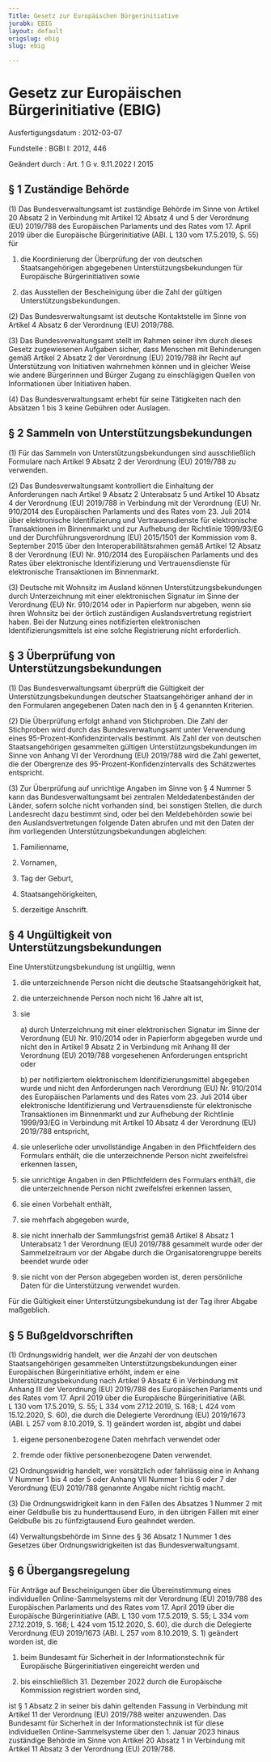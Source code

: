 ```yaml
---
Title: Gesetz zur Europäischen Bürgerinitiative
jurabk: EBIG
layout: default
origslug: ebig
slug: ebig

---
```


# Gesetz zur Europäischen Bürgerinitiative (EBIG)

Ausfertigungsdatum
:   2012-03-07

Fundstelle
:   BGBl I: 2012, 446

Geändert durch
:   Art. 1 G v. 9.11.2022 I 2015


## § 1 Zuständige Behörde

(1) Das Bundesverwaltungsamt ist zuständige Behörde im Sinne von Artikel 20 Absatz 2 in Verbindung mit Artikel 12 Absatz 4 und 5 der Verordnung (EU) 2019/788 des Europäischen Parlaments und des Rates vom 17. April 2019 über die Europäische Bürgerinitiative (ABl. L 130 vom 17.5.2019, S. 55) für

1.  die Koordinierung der Überprüfung der von deutschen Staatsangehörigen abgegebenen Unterstützungsbekundungen für Europäische Bürgerinitiativen sowie


2.  das Ausstellen der Bescheinigung über die Zahl der gültigen Unterstützungsbekundungen.




(2) Das Bundesverwaltungsamt ist deutsche Kontaktstelle im Sinne von Artikel 4 Absatz 6 der Verordnung (EU) 2019/788.

(3) Das Bundesverwaltungsamt stellt im Rahmen seiner ihm durch dieses Gesetz zugewiesenen Aufgaben sicher, dass Menschen mit Behinderungen gemäß Artikel 2 Absatz 2 der Verordnung (EU) 2019/788 ihr Recht auf Unterstützung von Initiativen wahrnehmen können und in gleicher Weise wie andere Bürgerinnen und Bürger Zugang zu einschlägigen Quellen von Informationen über Initiativen haben.

(4) Das Bundesverwaltungsamt erhebt für seine Tätigkeiten nach den Absätzen 1 bis 3 keine Gebühren oder Auslagen.


## § 2 Sammeln von Unterstützungsbekundungen

(1) Für das Sammeln von Unterstützungsbekundungen sind ausschließlich Formulare nach Artikel 9 Absatz 2 der Verordnung (EU) 2019/788 zu verwenden.

(2) Das Bundesverwaltungsamt kontrolliert die Einhaltung der Anforderungen nach Artikel 9 Absatz 2 Unterabsatz 5 und Artikel 10 Absatz 4 der Verordnung (EU) 2019/788 in Verbindung mit der Verordnung (EU) Nr. 910/2014 des Europäischen Parlaments und des Rates vom 23. Juli 2014 über elektronische Identifizierung und Vertrauensdienste für elektronische Transaktionen im Binnenmarkt und zur Aufhebung der Richtlinie 1999/93/EG und der Durchführungsverordnung (EU) 2015/1501 der Kommission vom 8. September 2015 über den Interoperabilitätsrahmen gemäß Artikel 12 Absatz 8 der Verordnung (EU) Nr. 910/2014 des Europäischen Parlaments und des Rates über elektronische Identifizierung und Vertrauensdienste für elektronische Transaktionen im Binnenmarkt.

(3) Deutsche mit Wohnsitz im Ausland können Unterstützungsbekundungen durch Unterzeichnung mit einer elektronischen Signatur im Sinne der Verordnung (EU) Nr. 910/2014 oder in Papierform nur abgeben, wenn sie ihren Wohnsitz bei der örtlich zuständigen Auslandsvertretung registriert haben. Bei der Nutzung eines notifizierten elektronischen Identifizierungsmittels ist eine solche Registrierung nicht erforderlich.


## § 3 Überprüfung von Unterstützungsbekundungen

(1) Das Bundesverwaltungsamt überprüft die Gültigkeit der Unterstützungsbekundungen deutscher Staatsangehöriger anhand der in den Formularen angegebenen Daten nach den in § 4 genannten Kriterien.

(2) Die Überprüfung erfolgt anhand von Stichproben. Die Zahl der Stichproben wird durch das Bundesverwaltungsamt unter Verwendung eines 95-Prozent-Konfidenzintervalls bestimmt. Als Zahl der von deutschen Staatsangehörigen gesammelten gültigen Unterstützungsbekundungen im Sinne von Anhang VI der Verordnung (EU) 2019/788 wird die Zahl gewertet, die der Obergrenze des 95-Prozent-Konfidenzintervalls des Schätzwertes entspricht.

(3) Zur Überprüfung auf unrichtige Angaben im Sinne von § 4 Nummer 5 kann das Bundesverwaltungsamt bei zentralen Meldedatenbeständen der Länder, sofern solche nicht vorhanden sind, bei sonstigen Stellen, die durch Landesrecht dazu bestimmt sind, oder bei den Meldebehörden sowie bei den Auslandsvertretungen folgende Daten abrufen und mit den Daten der ihm vorliegenden Unterstützungsbekundungen abgleichen:

1.  Familienname,


2.  Vornamen,


3.  Tag der Geburt,


4.  Staatsangehörigkeiten,


5.  derzeitige Anschrift.





## § 4 Ungültigkeit von Unterstützungsbekundungen

Eine Unterstützungsbekundung ist ungültig, wenn

1.  die unterzeichnende Person nicht die deutsche Staatsangehörigkeit hat,


2.  die unterzeichnende Person noch nicht 16 Jahre alt ist,


3.  sie

    a)  durch Unterzeichnung mit einer elektronischen Signatur im Sinne der Verordnung (EU) Nr. 910/2014 oder in Papierform abgegeben wurde und nicht den in Artikel 9 Absatz 2 in Verbindung mit Anhang III der Verordnung (EU) 2019/788 vorgesehenen Anforderungen entspricht oder


    b)  per notifiziertem elektronischem Identifizierungsmittel abgegeben wurde und nicht den Anforderungen nach Verordnung (EU) Nr. 910/2014 des Europäischen Parlaments und des Rates vom 23. Juli 2014 über elektronische Identifizierung und Vertrauensdienste für elektronische Transaktionen im Binnenmarkt und zur Aufhebung der Richtlinie 1999/93/EG in Verbindung mit Artikel 10 Absatz 4 der Verordnung (EU) 2019/788 entspricht,





4.  sie unleserliche oder unvollständige Angaben in den Pflichtfeldern des Formulars enthält, die die unterzeichnende Person nicht zweifelsfrei erkennen lassen,


5.  sie unrichtige Angaben in den Pflichtfeldern des Formulars enthält, die die unterzeichnende Person nicht zweifelsfrei erkennen lassen,


6.  sie einen Vorbehalt enthält,


7.  sie mehrfach abgegeben wurde,


8.  sie nicht innerhalb der Sammlungsfrist gemäß Artikel 8 Absatz 1 Unterabsatz 1 der Verordnung (EU) 2019/788 gesammelt wurde oder der Sammelzeitraum vor der Abgabe durch die Organisatorengruppe bereits beendet wurde oder


9.  sie nicht von der Person abgegeben worden ist, deren persönliche Daten für die Unterstützung verwendet wurden.



Für die Gültigkeit einer Unterstützungsbekundung ist der Tag ihrer Abgabe maßgeblich.


## § 5 Bußgeldvorschriften

(1) Ordnungswidrig handelt, wer die Anzahl der von deutschen Staatsangehörigen gesammelten Unterstützungsbekundungen einer Europäischen Bürgerinitiative erhöht, indem er eine Unterstützungsbekundung nach Artikel 9 Absatz 6 in Verbindung mit Anhang III der Verordnung (EU) 2019/788 des Europäischen Parlaments und des Rates vom 17. April 2019 über die Europäische Bürgerinitiative (ABl. L 130 vom 17.5.2019, S. 55; L 334 vom 27.12.2019, S. 168; L 424 vom 15.12.2020, S. 60), die durch die Delegierte Verordnung (EU) 2019/1673 (ABl. L 257 vom 8.10.2019, S. 1) geändert worden ist, abgibt und dabei

1.  eigene personenbezogene Daten mehrfach verwendet oder


2.  fremde oder fiktive personenbezogene Daten verwendet.




(2) Ordnungswidrig handelt, wer vorsätzlich oder fahrlässig eine in Anhang V Nummer 1 bis 4 oder 5 oder Anhang VII Nummer 1 bis 6 oder 7 der Verordnung (EU) 2019/788 genannte Angabe nicht richtig macht.

(3) Die Ordnungswidrigkeit kann in den Fällen des Absatzes 1 Nummer 2 mit einer Geldbuße bis zu hunderttausend Euro, in den übrigen Fällen mit einer Geldbuße bis zu fünfzigtausend Euro geahndet werden.

(4) Verwaltungsbehörde im Sinne des § 36 Absatz 1 Nummer 1 des Gesetzes über Ordnungswidrigkeiten ist das Bundesverwaltungsamt.


## § 6 Übergangsregelung

Für Anträge auf Bescheinigungen über die Übereinstimmung eines individuellen Online-Sammelsystems mit der Verordnung (EU) 2019/788 des Europäischen Parlaments und des Rates vom 17. April 2019 über die Europäische Bürgerinitiative (ABl. L 130 vom 17.5.2019, S. 55; L 334 vom 27.12.2019, S. 168; L 424 vom 15.12.2020, S. 60), die durch die Delegierte Verordnung (EU) 2019/1673 (ABl. L 257 vom 8.10.2019, S. 1) geändert worden ist, die

1.  beim Bundesamt für Sicherheit in der Informationstechnik für Europäische Bürgerinitiativen eingereicht werden und


2.  bis einschließlich 31. Dezember 2022 durch die Europäische Kommission registriert worden sind,



ist § 1 Absatz 2 in seiner bis dahin geltenden Fassung in Verbindung mit Artikel 11 der Verordnung (EU) 2019/788 weiter anzuwenden. Das Bundesamt für Sicherheit in der Informationstechnik ist für diese individuellen Online-Sammelsysteme über den 1. Januar 2023 hinaus zuständige Behörde im Sinne von Artikel 20 Absatz 1 in Verbindung mit Artikel 11 Absatz 3 der Verordnung (EU) 2019/788.

